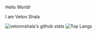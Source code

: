 Hello World! 

I am Veton Shala


![vetonnshala's github stats](https://github-readme-stats.vercel.app/api?username=vetonnshala&show_icons=true)
![Top Langs](https://github-readme-stats.vercel.app/api/top-langs/?username=vetonnshala&layout=compact)
